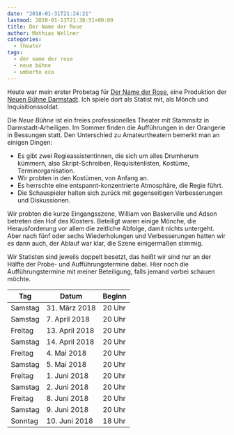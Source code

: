 ```yaml
---
date: "2018-01-31T21:24:21"
lastmod: 2020-01-13T21:38:51+00:00
title: Der Name der Rose
author: Mathias Wellner
categories:
  - theater
tags:
  - der name der rose
  - neue bühne
  - umberto eco
---
```

Heute war mein erster Probetag für [Der Name der Rose](https://de.wikipedia.org/wiki/Der_Name_der_Rose), eine Produktion der [Neuen Bühne Darmstadt](http://www.neue-buehne.de/). Ich spiele dort als Statist mit, als Mönch und Inquisitionssoldat. 

<!--more-->

Die _Neue Bühne_ ist ein freies professionelles Theater mit Stammsitz in Darmstadt-Arheiligen. Im Sommer finden die Aufführungen in der Orangerie in Bessungen statt. Den Unterschied zu Amateurtheatern bemerkt man an einigen Dingen:

* Es gibt zwei Regieassistentinnen, die sich um alles Drumherum kümmern, also Skript-Schreiben, Requisitenlisten, Kostüme, Terminorganisation.
* Wir probten in den Kostümen, von Anfang an.
* Es herrschte eine entspannt-konzentrierte Atmosphäre, die Regie führt.
* Die Schauspieler halten sich zurück mit gegenseitigen Verbesserungen und Diskussionen.

Wir probten die kurze Eingangsszene, William von Baskerville und Adson betreten den Hof des Klosters. Beteiligt waren einige Mönche, die Herausforderung vor allem die zeitliche Abfolge, damit nichts untergeht. Aber nach fünf oder sechs Wiederholungen und Verbesserungen hatten wir es dann auch, der Ablauf war klar, die Szene einigermaßen stimmig. 

Wir Statisten sind jeweils doppelt besetzt, das heißt wir sind nur an der Hälfte der Probe- und Aufführungstermine dabei. Hier noch die Aufführungstermine mit meiner Beteiligung, falls jemand vorbei schauen möchte. 

<table class="table table-striped" style="max-width: 25rem;">
  <thead>
    <tr>
      <th>Tag</th>
      <th>Datum</th>
      <th>Beginn</th>
    </tr>
  </thead>
  <tbody>
    <tr>
      <td>Samstag</td>
      <td>31. März 2018</td>
      <td>20 Uhr</td>
    </tr>
    <tr>
      <td>Samstag</td>
      <td>7. April 2018</td>
      <td>20 Uhr</td>
    </tr>
    <tr>
      <td>Freitag</td>
      <td>13. April 2018</td>
      <td>20 Uhr</td>
    </tr>
    <tr>
      <td>Samstag</td>
      <td>14. April 2018</td>
      <td>20 Uhr</td>
    </tr>
    <tr>
      <td>Freitag</td>
      <td>4. Mai 2018</td>
      <td>20 Uhr</td>
    </tr>
    <tr>
      <td>Samstag</td>
      <td>5. Mai 2018</td>
      <td>20 Uhr</td>
    </tr>
    <tr>
      <td>Freitag</td>
      <td>1. Juni 2018</td>
      <td>20 Uhr</td>
    </tr>
    <tr>
      <td>Samstag</td>
      <td>2. Juni 2018</td>
      <td>20 Uhr</td>
    </tr>
    <tr>
      <td>Freitag</td>
      <td>8. Juni 2018</td>
      <td>20 Uhr</td>
    </tr>
    <tr>
      <td>Samstag</td>
      <td>9. Juni 2018</td>
      <td>20 Uhr</td>
    </tr>
    <tr>
      <td>Sonntag</td>
      <td>10. Juni 2018</td>
      <td>18 Uhr</td>
    </tr>
  </tbody>
</table>